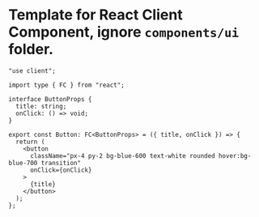 # Template for React Client Component, ignore `components/ui` folder.

```tsx
"use client";

import type { FC } from "react";

interface ButtonProps {
  title: string;
  onClick: () => void;
}

export const Button: FC<ButtonProps> = ({ title, onClick }) => {
  return (
    <button
      className="px-4 py-2 bg-blue-600 text-white rounded hover:bg-blue-700 transition"
      onClick={onClick}
    >
      {title}
    </button>
  );
};
```
